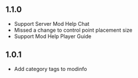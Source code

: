 ## 1.1.0

- Support Server Mod Help Chat
- Missed a change to control point placement size
- Support Mod Help Player Guide

## 1.0.1

- Add category tags to modinfo
